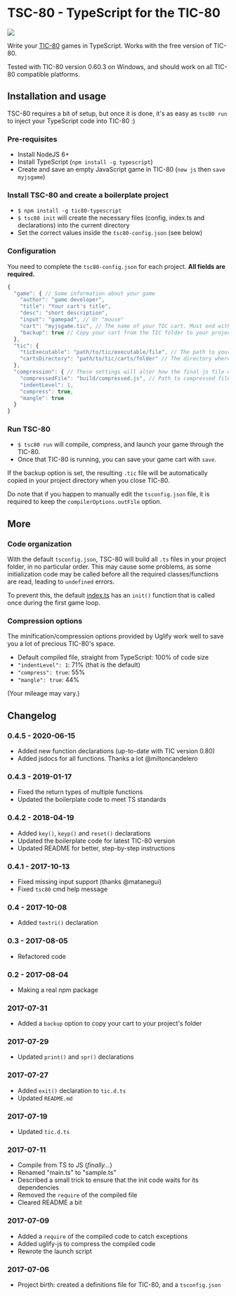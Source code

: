 # TSC-80 - TypeScript for the TIC-80

![](logo.png)

Write your [TIC-80](https://tic.computer/) games in TypeScript. Works with the free version of TIC-80.

Tested with TIC-80 version 0.60.3 on Windows, and should work on all TIC-80 compatible platforms.

## Installation and usage

TSC-80 requires a bit of setup, but once it is done, it's as easy as `tsc80 run` to inject your TypeScript code into TIC-80 :)

### Pre-requisites

- Install NodeJS 6+
- Install TypeScript (`npm install -g typescript`)
- Create and save an empty JavaScript game in TIC-80 (`new js` then `save myjsgame`)

### Install TSC-80 and create a boilerplate project

- `$ npm install -g tic80-typescript`
- `$ tsc80 init` will create the necessary files (config, index.ts and declarations) into the current directory
- Set the correct values inside the `tsc80-config.json` (see below)

### Configuration

You need to complete the `tsc80-config.json` for each project. **All fields are required.**

```js
{
  "game": { // Some information about your game
    "author": "game developer",
    "title": "Your cart's title",
    "desc": "short description",
    "input": "gamepad", // Or "mouse"
    "cart": "myjsgame.tic", // The name of your TIC cart. Must end with ".tic"
    "backup": true // Copy your cart from the TIC folder to your project folder. Backup it with git!
  },
  "tic": {
    "ticExecutable": "path/to/tic/executable/file", // The path to your TIC executable.
    "cartsDirectory": "path/to/tic/carts/folder" // The directory where TIC stores its carts. Accessible from TIC with the "folder" command
  },
  "compression": { // These settings will alter how the final js file will look like
    "compressedFile": "build/compressed.js", // Path to compressed file. You should not have to change this.
    "indentLevel": 1,
    "compress": true,
    "mangle": true
  }
}
```

### Run TSC-80

- `$ tsc80 run` will compile, compress, and launch your game through the TIC-80.
- Once that TIC-80 is running, you can save your game cart with `save`.

If the backup option is set, the resulting `.tic` file will be automatically copied in your project directory when you close TIC-80.

Do note that if you happen to manually edit the `tsconfig.json` file, it is required to keep the `compilerOptions.outFile` option.

## More

### Code organization

With the default `tsconfig.json`, TSC-80 will build all `.ts` files in your project folder, in no particular order.
This may cause some problems, as some initialization code may be called before all the required classes/functions are read, leading to `undefined` errors.

To prevent this, the default [index.ts](https://github.com/scambier/tic80-typescript/blob/master/tocopy/index.ts) has an `init()` function that is called once during the first game loop.

### Compression options

The minification/compression options provided by Uglify work well to save you a lot of precious TIC-80's space.

- Default compiled file, straight from TypeScript: 100% of code size
- `"indentLevel": 1`: 71% (that is the default)
- `"compress": true`: 55%
- `"mangle": true`: 44%

(Your mileage may vary.)

## Changelog

### 0.4.5 - 2020-06-15

- Added new function declarations (up-to-date with TIC version 0.80)
- Added jsdocs for all functions. Thanks a lot @miltoncandelero

### 0.4.3 - 2019-01-17

- Fixed the return types of multiple functions
- Updated the boilerplate code to meet TS standards

### 0.4.2 - 2018-04-19

- Added `key()`, `keyp()` and `reset()` declarations
- Updated the boilerplate code for latest TIC-80 version
- Updated README for better, step-by-step instructions

### 0.4.1 - 2017-10-13

- Fixed missing input support (thanks @matanegui)
- Fixed `tsc80` cmd help message

### 0.4 - 2017-10-08

- Added `textri()` declaration

### 0.3 - 2017-08-05

- Refactored code

### 0.2 - 2017-08-04

- Making a real npm package

### 2017-07-31

- Added a `backup` option to copy your cart to your project's folder

### 2017-07-29

- Updated `print()` and `spr()` declarations

### 2017-07-27

- Added `exit()` declaration to `tic.d.ts`
- Updated `README.md`

### 2017-07-19

- Updated `tic.d.ts`

### 2017-07-11

- Compile from TS to JS (*finally...*)
- Renamed "main.ts" to "sample.ts"
- Described a small trick to ensure that the init code waits for its dependencies
- Removed the `require` of the compiled file
- Cleared README a bit

### 2017-07-09

- Added a `require` of the compiled code to catch exceptions
- Added uglify-js to compress the compiled code
- Rewrote the launch script

### 2017-07-06

- Project birth: created a definitions file for TIC-80, and a `tsconfig.json`
